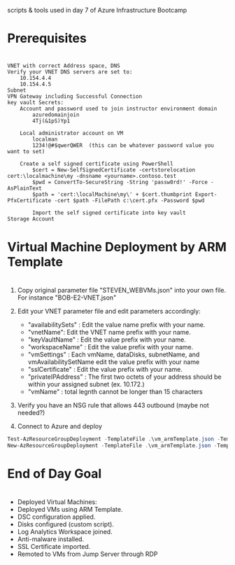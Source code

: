scripts & tools used in day 7 of Azure Infrastructure Bootcamp
# Prerequisites <h1>

	VNET with correct Address space, DNS
	Verify your VNET DNS servers are set to:
		10.154.4.4
		10.154.4.5
	Subnet 
	VPN Gateway including Successful Connection
	key vault Secrets:
		Account and password used to join instructor environment domain
			azuredomainjoin
			4Tj(&1pS)Yp1

		Local administrator account on VM 
			localman
			1234!@#$qwerQWER  (this can be whatever password value you want to set)

		Create a self signed certificate using PowerShell
			$cert = New-SelfSignedCertificate -certstorelocation cert:\localmachine\my -dnsname <yourname>.contoso.test
			$pwd = ConvertTo-SecureString -String 'passw0rd!' -Force -AsPlainText
			$path = 'cert:\localMachine\my\' + $cert.thumbprint Export-PfxCertificate -cert $path -FilePath c:\cert.pfx -Password $pwd
			
			Import the self signed certificate into key vault
	Storage Account 

# Virtual Machine Deployment by ARM Template <h1>
1. Copy original parameter file "STEVEN_WEBVMs.json" into your own file. For instance "BOB-E2-VNET.json"

2. Edit your VNET parameter file and edit parameters accordingly:
	* "availabilitySets" : Edit the value name prefix with your name.
	* "vnetName": Edit the VNET name prefix with your name.
	* "keyVaultName" : Edit the value prefix with your name.
	* "workspaceName" : Edit the value prefix with your name.
	* "vmSettings" : Each vmName, dataDisks, subnetName, and vmAvailabilitySetName edit the value prefix with your name
	* "sslCertificate" : Edit the value prefix with your name.
	* "privateIPAddress" : The first two octets of your address should be within your assigned subnet (ex. 10.172.) 
	* "vmName" : total legnth cannot be longer than 15 characters

3. Verify you have an NSG rule that allows 443 outbound (maybe not needed?)

4. Connect to Azure and deploy

``` PowerShell
Test-AzResourceGroupDeployment -TemplateFile .\vm_armTemplate.json -TemplateParameterFile .\parameters\<yourFullFirstName>_WEBVMs.json -ResourceGroupName "AISU-E2-RG-01" -Debug
New-AzResourceGroupDeployment -TemplateFile .\vm_armTemplate.json -TemplateParameterFile .\parameters\<yourFullFirstName>_WEBVMs.json -ResourceGroupName "AISU-E2-RG-01"
```


# End of Day Goal <h1>

* Deployed Virtual Machines: 
* Deployed VMs using ARM Template.  
* DSC configuration applied. 
* Disks configured (custom script). 
* Log Analytics Workspace joined. 
* Anti-malware installed. 
* SSL Certificate imported. 
* Remoted to VMs from Jump Server through RDP 
